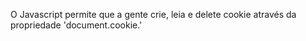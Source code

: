 O Javascript permite que a gente crie, leia e delete cookie através da propriedade 'document.cookie.'